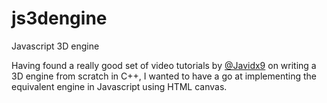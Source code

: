# js3dengine
Javascript 3D engine

Having found a really good set of video tutorials by [@Javidx9](https://github.com/OneLoneCoder/videos) on writing a 3D engine from scratch in C++, I wanted to have a go at implementing the equivalent engine in Javascript using HTML canvas.
